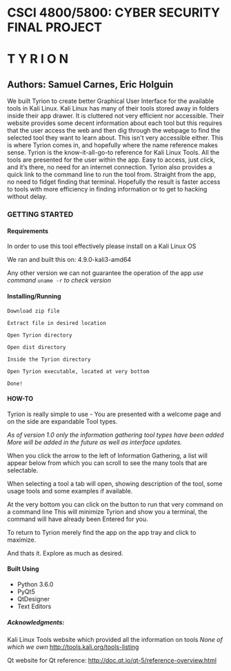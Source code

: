 #                      CSCI 4800/5800: CYBER SECURITY FINAL PROJECT




#                                     T Y R I O N

##                         Authors: Samuel Carnes, Eric Holguin

We built Tyrion to create better Graphical User Interface for the available
tools in Kali Linux. Kali Linux has many of their tools stored away in folders inside
their app drawer. It is cluttered not very efficient nor accessible. Their website provides some decent information about each tool but this requires that the user access the web and then dig through the webpage to find the selected tool they want to learn about. This isn't very accessible either. This is where Tyrion comes in, and hopefully where the name reference makes sense. Tyrion is the know-it-all-go-to reference for Kali Linux Tools. All the tools are presented for the user within the app. Easy to access, just click, and it’s there, no need for an internet connection. Tyrion also provides a quick link to the command line to run the tool from. Straight from the app, no need to fidget finding that terminal. Hopefully the result is faster access to tools with more efficiency in finding information or to get to hacking without delay.

### GETTING STARTED

#### Requirements
In order to use this tool effectively please install on a Kali Linux OS

We ran and built this on: 4.9.0-kali3-amd64

Any other version we can not guarantee the operation of the app
*use command* `uname -r` *to check version*

#### Installing/Running

`Download zip file`

`Extract file in desired location`

`Open Tyrion directory`

`Open dist directory`

`Inside the Tyrion directory`

`Open Tyrion executable, located at very bottom`

`Done!`

#### HOW-TO
Tyrion is really simple to use -
You are presented with a welcome page and on the side are expandable Tool types.

*As of version 1.0 only the information gathering tool types have been added
More will be added in the future as well as interface updates.*

When you click the arrow to the left of Information Gathering, a list
will appear below from which you can scroll to see the many tools that are selectable.

When selecting a tool a tab will open, showing description of the tool, some usage tools
and some examples if available.

At the very bottom you can click on the button to run that very command on a command line
This will minimize Tyrion and show you a terminal, the command will have already been Entered
for you.

To return to Tyrion merely find the app on the app tray and click to maximize.

And thats it. Explore as much as desired.

#### Built Using
- Python 3.6.0
- PyQt5
- QtDesigner
- Text Editors

##### Acknowledgments:

Kali Linux Tools website which provided all the information on tools
*None of which we own*
<http://tools.kali.org/tools-listing>

Qt website for Qt reference:
<http://doc.qt.io/qt-5/reference-overview.html>
